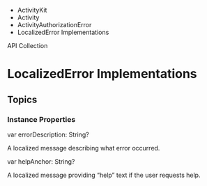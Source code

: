 

- ActivityKit
- Activity
- ActivityAuthorizationError
-  LocalizedError Implementations 

API Collection

# LocalizedError Implementations

## Topics

### Instance Properties

var errorDescription: String?

A localized message describing what error occurred.

var helpAnchor: String?

A localized message providing “help” text if the user requests help.

